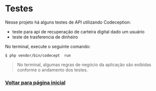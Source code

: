 # Testes

Nesse projeto há alguns testes de API utilizando Codeception:
- teste para api de recuperação de carteira digital dado um usuário
- teste de trasferencia de dinheiro

No terminal, execute o seguinte comando:
```
$ php vendor/bin/codecept  run
```
> No terminal, algumas regras de negócio da aplicação são exibidas conforme o andamento dos testes.

### [Voltar para página inicial](../README.md)
